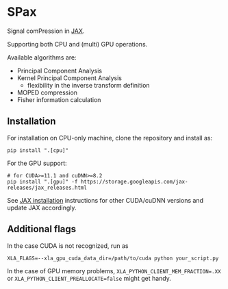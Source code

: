 # SPax
Signal comPression in [JAX](https://github.com/google/jax). 

Supporting both CPU and (multi) GPU operations.

Available algorithms are:
- Principal Component Analysis
- Kernel Principal Component Analysis
  - flexibility in the inverse transform definition
- MOPED compression
- Fisher information calculation

## Installation
For installation on CPU-only machine, clone the repository and install as:
```
pip install ".[cpu]"
```
For the GPU support:
```
# for CUDA>=11.1 and cuDNN>=8.2
pip install ".[gpu]" -f https://storage.googleapis.com/jax-releases/jax_releases.html 
```
See [JAX installation](https://github.com/google/jax#installation) instructions for other CUDA/cuDNN versions and update JAX accordingly.
## Additional flags
In the case CUDA is not recognized, run as
```
XLA_FLAGS=--xla_gpu_cuda_data_dir=/path/to/cuda python your_script.py
```

In the case of GPU memory problems, `XLA_PYTHON_CLIENT_MEM_FRACTION=.XX` or `XLA_PYTHON_CLIENT_PREALLOCATE=false` might get handy.

